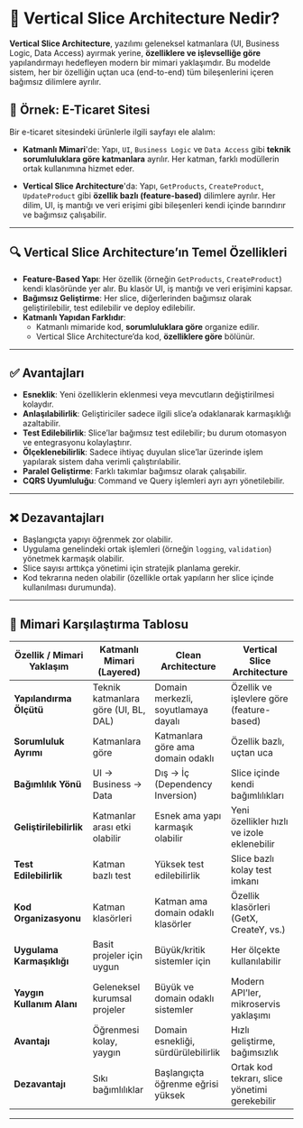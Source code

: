# 🧩 Vertical Slice Architecture Nedir?

**Vertical Slice Architecture**, yazılımı geleneksel katmanlara (UI, Business Logic, Data Access) ayırmak yerine, **özelliklere ve işlevselliğe göre** yapılandırmayı hedefleyen modern bir mimari yaklaşımdır. Bu modelde sistem, her bir özelliğin uçtan uca (end-to-end) tüm bileşenlerini içeren bağımsız dilimlere ayrılır.

## 🎯 Örnek: E-Ticaret Sitesi

Bir e-ticaret sitesindeki ürünlerle ilgili sayfayı ele alalım:

- **Katmanlı Mimari**'de: Yapı, `UI`, `Business Logic` ve `Data Access` gibi **teknik sorumluluklara göre katmanlara** ayrılır. Her katman, farklı modüllerin ortak kullanımına hizmet eder.
  
- **Vertical Slice Architecture**'da: Yapı, `GetProducts`, `CreateProduct`, `UpdateProduct` gibi **özellik bazlı (feature-based)** dilimlere ayrılır. Her dilim, UI, iş mantığı ve veri erişimi gibi bileşenleri kendi içinde barındırır ve bağımsız çalışabilir.

---

## 🔍 Vertical Slice Architecture’ın Temel Özellikleri

- **Feature-Based Yapı**: Her özellik (örneğin `GetProducts`, `CreateProduct`) kendi klasöründe yer alır. Bu klasör UI, iş mantığı ve veri erişimini kapsar.
- **Bağımsız Geliştirme**: Her slice, diğerlerinden bağımsız olarak geliştirilebilir, test edilebilir ve deploy edilebilir.
- **Katmanlı Yapıdan Farklıdır**:
  - Katmanlı mimaride kod, **sorumluluklara göre** organize edilir.
  - Vertical Slice Architecture’da kod, **özelliklere göre** bölünür.

---

## ✅ Avantajları

- **Esneklik**: Yeni özelliklerin eklenmesi veya mevcutların değiştirilmesi kolaydır.
- **Anlaşılabilirlik**: Geliştiriciler sadece ilgili slice’a odaklanarak karmaşıklığı azaltabilir.
- **Test Edilebilirlik**: Slice’lar bağımsız test edilebilir; bu durum otomasyon ve entegrasyonu kolaylaştırır.
- **Ölçeklenebilirlik**: Sadece ihtiyaç duyulan slice’lar üzerinde işlem yapılarak sistem daha verimli çalıştırılabilir.
- **Paralel Geliştirme**: Farklı takımlar bağımsız olarak çalışabilir.
- **CQRS Uyumluluğu**: Command ve Query işlemleri ayrı ayrı yönetilebilir.

---

## ❌ Dezavantajları

- Başlangıçta yapıyı öğrenmek zor olabilir.
- Uygulama genelindeki ortak işlemleri (örneğin `logging`, `validation`) yönetmek karmaşık olabilir.
- Slice sayısı arttıkça yönetimi için stratejik planlama gerekir.
- Kod tekrarına neden olabilir (özellikle ortak yapıların her slice içinde kullanılması durumunda).

---

## 🧮 Mimari Karşılaştırma Tablosu

| Özellik / Mimari Yaklaşım       | Katmanlı Mimari (Layered)             | Clean Architecture                         | Vertical Slice Architecture                 |
|----------------------------------|----------------------------------------|---------------------------------------------|----------------------------------------------|
| **Yapılandırma Ölçütü**          | Teknik katmanlara göre (UI, BL, DAL)   | Domain merkezli, soyutlamaya dayalı         | Özellik ve işlevlere göre (feature-based)    |
| **Sorumluluk Ayrımı**            | Katmanlara göre                        | Katmanlara göre ama domain odaklı           | Özellik bazlı, uçtan uca                     |
| **Bağımlılık Yönü**              | UI → Business → Data                   | Dış → İç (Dependency Inversion)             | Slice içinde kendi bağımlılıkları            |
| **Geliştirilebilirlik**          | Katmanlar arası etki olabilir          | Esnek ama yapı karmaşık olabilir            | Yeni özellikler hızlı ve izole eklenebilir   |
| **Test Edilebilirlik**           | Katman bazlı test                      | Yüksek test edilebilirlik                   | Slice bazlı kolay test imkanı                |
| **Kod Organizasyonu**            | Katman klasörleri                      | Katman ama domain odaklı klasörler          | Özellik klasörleri (GetX, CreateY, vs.)      |
| **Uygulama Karmaşıklığı**        | Basit projeler için uygun              | Büyük/kritik sistemler için                 | Her ölçekte kullanılabilir                   |
| **Yaygın Kullanım Alanı**        | Geleneksel kurumsal projeler           | Büyük ve domain odaklı sistemler            | Modern API’ler, mikroservis yaklaşımı        |
| **Avantajı**                     | Öğrenmesi kolay, yaygın                | Domain esnekliği, sürdürülebilirlik         | Hızlı geliştirme, bağımsızlık                |
| **Dezavantajı**                  | Sıkı bağımlılıklar                     | Başlangıçta öğrenme eğrisi yüksek           | Ortak kod tekrarı, slice yönetimi gerekebilir|

---

